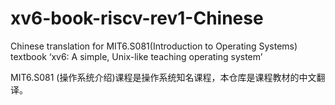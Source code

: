 # xv6-book-riscv-rev1-Chinese
Chinese translation for MIT6.S081(Introduction to Operating Systems) textbook ‘xv6: A simple, Unix-like teaching operating system’

MIT6.S081 (操作系统介绍)课程是操作系统知名课程，本仓库是课程教材的中文翻译。
